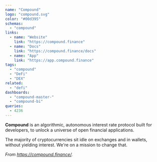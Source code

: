```yaml
---
name: "Compound"
logo: "compound.svg"
color: "#00d395"
schemas:
  - "compound"
links:
  - name: "Website"
    link: "https://compound.finance"
  - name: "Docs"
    link: "https://compound.finance/docs"
  - name: "App"
    link: "https://app.compound.finance"
tags:
  - "compound"
  - "DeFi"
  - "DEX"
related:
  - "defi"
dashboards:
  - "compound-master-"
  - "compound-bi"
queries:
  - 4236
---
```


**Compound** is an algorithmic, autonomous interest rate protocol built for developers, to unlock a universe of open financial applications.

The majority of cryptocurrencies sit idle on exchanges and in wallets, without yielding interest. We're on a mission to change that.

*From https://compound.finance/.*
